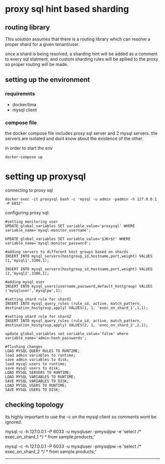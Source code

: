 # proxy sql hint based sharding

## routing library
This solution assumes that there is a routing library which can resolve a proper shard for a given tenant/user.

once a shard is being resolved,  a sharding hint will be added as a comment to every sql statment, and custom sharding rules will be apllied to the proxy so proper routing will be made.

## setting up the environment

### requiremnts
- docker/lima
- mysql client

### compose file 
the docker compose file includes proxy sql server and 2 mysql servers.
the servers are  isolated and dont know about the existence of the other.

in order to start the env
```
docker-compose up
```
# setting up proxysql
connecting to proxy sql
```
docker exec -it proxysql bash -c 'mysql -u admin -padmin -h 127.0.0.1 -P 6032'
```
configuring proxy sql:
```
#setting monitoring user
UPDATE global_variables SET variable_value='proxysql' WHERE variable_name='mysql-monitor_username';

UPDATE global_variables SET variable_value='$3Kr$t' WHERE variable_name='mysql-monitor_password';

#adding servers to different host groups based on shards
INSERT INTO mysql_servers(hostgroup_id,hostname,port,weight) VALUES (1,'mysql1',3306,1);

INSERT INTO mysql_servers(hostgroup_id,hostname,port,weight) VALUES (2,'mysql2',3306,1);

#adding mysql user
INSERT INTO mysql_users(username,password,default_hostgroup) VALUES ('mysqluser','mysqlpw',1);

#setting shard rule for shard1
INSERT INTO mysql_query_rules (rule_id, active, match_pattern, destination_hostgroup,apply) VALUES(1, 1, 'exec_on_shard_1',1,1);

#setting shard rule for shard2
INSERT INTO mysql_query_rules (rule_id, active, match_pattern, destination_hostgroup,apply) VALUES(2, 1, 'exec_on_shard_2',2,1);

update global_variables set variable_value='false' where variable_name='admin-hash_passwords';

#flushing changes
LOAD MYSQL QUERY RULES TO RUNTIME;
load admin variables to runtime; 
save admin variables to disk;
load mysql users to runtime;
save mysql users to disk;
LOAD MYSQL SERVERS TO RUNTIME;
LOAD MYSQL VARIABLES TO RUNTIME;
SAVE MYSQL VARIABLES TO DISK;   
LOAD MYSQL USERS TO RUNTIME;
SAVE MYSQL USERS TO DISK;
```

## checking topology
its highly important to use the -c on the mysql client so comments wont be ignored.

mysql -c -h 127.0.0.1 -P 6033 -u mysqluser -pmysqlpw -e 'select /* exec_on_shard_1 */ * from sample.products;'

mysql -c -h 127.0.0.1 -P 6033 -u mysqluser -pmysqlpw -e 'select /* exec_on_shard_2 */ * from sample.products;'







-------








